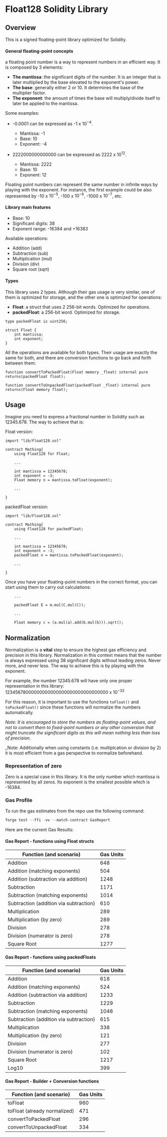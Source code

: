 # Float128 Solidity Library

## Overview

This is a signed floating-point library optimized for Solidity.

#### General floating-point concepts

a floating point number is a way to represent numbers in an efficient way. It is composed by 3 elements:

- **The mantissa**: the significant digits of the number. It is an integer that is later multiplied by the base elevated to the exponent's power.
- **The base**: generally either 2 or 10. It determines the base of the multiplier factor.
- **The exponent**: the amount of times the base will multiply/divide itself to later be applied to the mantissa.

Some examples:

- -0.0001 can be expressed as -1 x $10^{-4}$. 
    - Mantissa: -1
    - Base: 10
    - Exponent: -4

- 2222000000000000 can be expressed as 2222 x $10^{12}$. 
    - Mantissa: 2222
    - Base: 10
    - Exponent: 12

Floating point numbers can represent the same number in infinite ways by playing with the exponent. For instance, the first example could be also represented by -10 x $10^{-5}$, -100 x $10^{-6}$, -1000 x $10^{-7}$, etc. 

#### Library main features

- Base: 10
- Significant digits: 38
- Exponent range: -16384 and +16383

Available operations:

- Addition (add)
- Subtraction (sub)
- Multiplication (mul)
- Division (div)
- Square root (sqrt)

#### Types

This library uses 2 types. Although their gas usage is very similar, one of them is optimized for storage, and the other one is optimized for operations:

- **Float**: a struct that uses 2 256-bit words. Optimized for operations.
- **packedFloat**: a 256-bit word. Optimized for storage.

```Solidity
type packedFloat is uint256;

struct Float {
    int mantissa;
    int exponent;
}
```

All the operations are available for both types. Their usage are exactly the same for both, and there are conversion functions to go back and forth between them:

```Solidity
function convertToPackedFloat(Float memory _float) internal pure returns(packedFloat float);

function convertToUnpackedFloat(packedFloat _float) internal pure returns(Float memory float);
```

## Usage

Imagine you need to express a fractional number in Solidity such as 12345.678. The way to achieve that is:

Float version:

```Solidity
import "lib/Float128.sol"

contract Mathing{
    using Float128 for Float;

    ...

    int mantissa = 12345678;
    int exponent = -3;
    Float memory n = mantissa.toFloat(exponent);

    ...

}

```

packedFloat version:

```Solidity
import "lib/Float128.sol"

contract Mathing{
    using Float128 for packedFloat;

    ...

    int mantissa = 12345678;
    int exponent = -3;
    packedFloat n = mantissa.toPackedFloat(exponent);

    ...

}
```

Once you have your floating-point numbers in the correct format, you can start using them to carry out calculations:

```Solidity
    ...

    packedFloat E = m.mul(C.mul(C));

    ...

    Float memory c = (a.mul(a).add(b.mul(b))).sqrt();
```

## Normalization

Normalization is a **vital** step to ensure the highest gas efficiency and precision in this library. Normalization in this context means that the number is always expressed using 38 significant digits without leading zeros. Never more, and never less. The way to achieve this is by playing with the exponent.

For example, the number 12345.678 will have only one proper representation in this library: 12345678000000000000000000000000000000 x $10^{-33}$

For this reason, it is important to use the functions `toFloat()` and `toPackedFloat()` since these functions will normalize the numbers automatically.

_Note: It is encouraged to store the numbers as floating-point values, and not to convert them to fixed-point numbers or any other conversion that might truncate the significant digits as this will mean nothing less than loss of precision._

_Note: Additionally when using constants (i.e. multiplcation or division by 2) it is most efficient from a gas perspective to normalize beforehand.

### Representation of zero

Zero is a special case in this library. It is the only number which mantissa is represented by all zeros. Its exponent is the smallest possible which is -16384.

### Gas Profile

To run the gas estimates from the repo use the following command:
```c
forge test --ffi -vv --match-contract GasReport
```

Here are the current Gas Results:

#### Gas Report - functions using Float structs

| Function (and scenario) | Gas Units |
| ----------------------- | --------- |
| Addition    | 648       |
| Addition (matching exponents) | 504 |
| Addition (subtraction via addition) | 1248 |
| Subtraction | 1171 |
| Subtraction (matching exponents) | 1014 |
| Subtraction (addition via subtraction) | 610 |
| Multiplication | 289 |
| Multiplication (by zero) | 289 |
| Division | 278 |
| Division (numerator is zero) | 278 |
| Square Root | 1277 |

#### Gas Report - functions using packedFloats

| Function (and scenario) | Gas Units |
| ----------------------- | --------- |
| Addition    | 618       |
| Addition (matching exponents) | 524 |
| Addition (subtraction via addition) | 1233 |
| Subtraction | 1229 |
| Subtraction (matching exponents) | 1048 |
| Subtraction (addition via subtraction) | 615 |
| Multiplication | 338 |
| Multiplication (by zero) | 121 |
| Division | 277 |
| Division (numerator is zero) | 102 |
| Square Root | 1217 |
| Log10 | 399 |

#### Gas Report - Builder + Conversion functions

| Function (and scenario) | Gas Units |
| ----------------------- | --------- |
| toFloat    | 960       |
| toFloat (already normalized) | 471 |
| convertToPackedFloat | 296 |
| convertToUnpackedFloat | 334 |